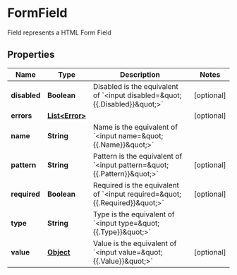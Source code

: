 

# FormField

Field represents a HTML Form Field
## Properties

Name | Type | Description | Notes
------------ | ------------- | ------------- | -------------
**disabled** | **Boolean** | Disabled is the equivalent of &#x60;&lt;input disabled&#x3D;\&quot;{{.Disabled}}\&quot;&gt;&#x60; |  [optional]
**errors** | [**List&lt;Error&gt;**](Error.md) |  |  [optional]
**name** | **String** | Name is the equivalent of &#x60;&lt;input name&#x3D;\&quot;{{.Name}}\&quot;&gt;&#x60; | 
**pattern** | **String** | Pattern is the equivalent of &#x60;&lt;input pattern&#x3D;\&quot;{{.Pattern}}\&quot;&gt;&#x60; |  [optional]
**required** | **Boolean** | Required is the equivalent of &#x60;&lt;input required&#x3D;\&quot;{{.Required}}\&quot;&gt;&#x60; |  [optional]
**type** | **String** | Type is the equivalent of &#x60;&lt;input type&#x3D;\&quot;{{.Type}}\&quot;&gt;&#x60; | 
**value** | [**Object**](.md) | Value is the equivalent of &#x60;&lt;input value&#x3D;\&quot;{{.Value}}\&quot;&gt;&#x60; |  [optional]



